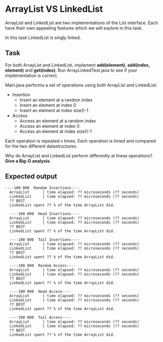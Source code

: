 # ArrayList VS LinkedList

ArrayList and LinkedList are two implementations of the List interface. 
Each have their own appealing features which we will explore in this task.

In this task LinkedList is singly linked.

## Task
For both ArrayList and LinkedList, implement **add(element)**, **add(index, element)** and **get(index)**.
Run ArrayLinkedTest.java to see if your implementation is correct.

Main.java performs a set of operations using both ArrayList and LinkedList:
  * Insertion
    - Insert an element at a random index
    - Insert an element at index 0
    - Insert an element at index size()-1
  * Access
    - Access an element at a random index
    - Access an element at index 0
    - Access an element at index size()-1

Each operation is repeated ``n`` times. Each operation is timed and compared for the two different datastructures.

Why do ArrayList and LinkedList perform differently at these operations? **Give a Big-O analysis**.

## Expected output
```
----100 000  Random Insertions----
  ArrayList      | time elapsed: ?? microseconds (?? seconds)
  LinkedList     | time elapsed: ?? microseconds (?? seconds)
  ?? BEST
  LinkedList spent ?? % of the time ArrayList did.

  ----100 000  Head Insertions----
  ArrayList      | time elapsed: ?? microseconds (?? seconds)
  LinkedList     | time elapsed: ?? microseconds (?? seconds)
  ?? BEST
  LinkedList spent ?? % of the time ArrayList did.

  ----100 000  Tail Insertions----
  ArrayList      | time elapsed: ?? microseconds (?? seconds)
  LinkedList     | time elapsed: ?? microseconds (?? seconds)
  ?? BEST
  LinkedList spent ?? % of the time ArrayList did.

  ----100 000  Random Access----
  ArrayList      | time elapsed: ?? microseconds (?? seconds)
  LinkedList     | time elapsed: ?? microseconds (?? seconds)
  ?? BEST
  LinkedList spent ?? % of the time ArrayList did.

  ----100 000  Head Access----
  ArrayList      | time elapsed: ?? microseconds (?? seconds)
  LinkedList     | time elapsed: ?? microseconds (?? seconds)
  ?? BEST
  LinkedList spent ?? % of the time ArrayList did.

  ----100 000  Tail Access----
  ArrayList      | time elapsed: ?? microseconds (?? seconds)
  LinkedList     | time elapsed: ?? microseconds (?? seconds)
  ?? BEST
  LinkedList spent ?? % of the time ArrayList did.
  ```
